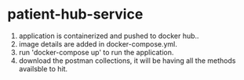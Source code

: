 # patient-hub-service
1. application is containerized and pushed to docker hub..
2. image details are added in docker-compose.yml.
3. run 'docker-compose up' to run the application.
4. download the postman collections, it will be having all the methods availsble to hit.
